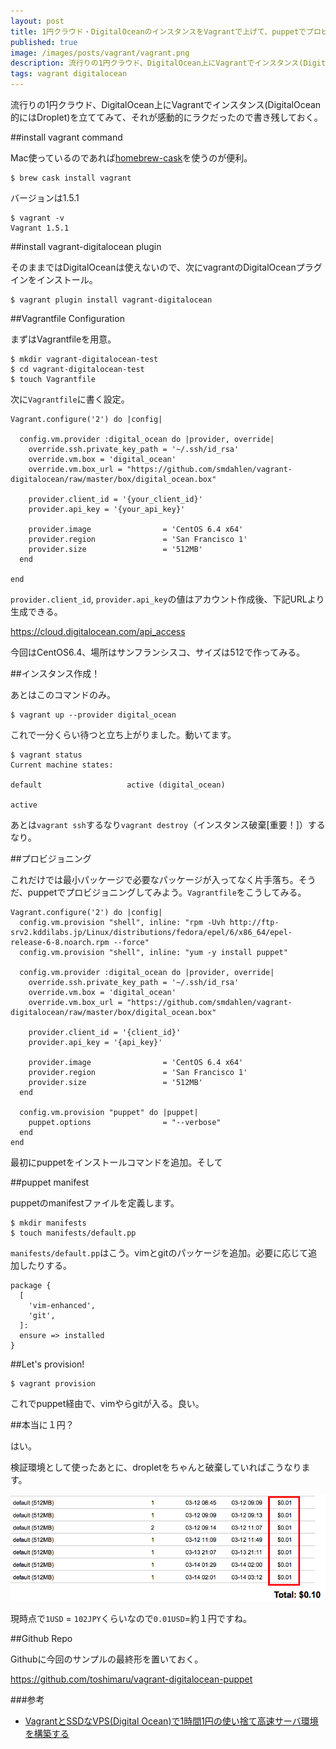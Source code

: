 ```yaml
---
layout: post
title: 1円クラウド・DigitalOceanのインスタンスをVagrantで上げて、puppetでプロビジョニングする
published: true
image: /images/posts/vagrant/vagrant.png
description: 流行りの1円クラウド、DigitalOcean上にVagrantでインスタンス(DigitalOcean的にはDroplet)を立ててみて、それが感動的にラクだったので書き残しておく。
tags: vagrant digitalocean
---
```


流行りの1円クラウド、DigitalOcean上にVagrantでインスタンス(DigitalOcean的にはDroplet)を立ててみて、それが感動的にラクだったので書き残しておく。

##install vagrant command

Mac使っているのであれば[homebrew-cask](https://github.com/phinze/homebrew-cask)を使うのが便利。

    $ brew cask install vagrant

バージョンは1.5.1

    $ vagrant -v
    Vagrant 1.5.1

##install vagrant-digitalocean plugin

そのままではDigitalOceanは使えないので、次にvagrantのDigitalOceanプラグインをインストール。

    $ vagrant plugin install vagrant-digitalocean



##Vagrantfile Configuration

まずはVagrantfileを用意。

    $ mkdir vagrant-digitalocean-test
    $ cd vagrant-digitalocean-test
    $ touch Vagrantfile

次に`Vagrantfile`に書く設定。

    Vagrant.configure('2') do |config|

      config.vm.provider :digital_ocean do |provider, override|
        override.ssh.private_key_path = '~/.ssh/id_rsa'
        override.vm.box = 'digital_ocean'
        override.vm.box_url = "https://github.com/smdahlen/vagrant-digitalocean/raw/master/box/digital_ocean.box"

        provider.client_id = '{your_client_id}'
        provider.api_key = '{your_api_key}'

        provider.image                = 'CentOS 6.4 x64'
        provider.region               = 'San Francisco 1'
        provider.size                 = '512MB'
      end

    end

`provider.client_id`, `provider.api_key`の値はアカウント作成後、下記URLより生成できる。

<https://cloud.digitalocean.com/api_access>

今回はCentOS6.4、場所はサンフランシスコ、サイズは512で作ってみる。

##インスタンス作成！

あとはこのコマンドのみ。

    $ vagrant up --provider digital_ocean

これで一分くらい待つと立ち上がりました。動いてます。

    $ vagrant status
    Current machine states:

    default                   active (digital_ocean)

    active

あとは`vagrant ssh`するなり`vagrant destroy`（インスタンス破棄\[重要！\]）するなり。

##プロビジョニング

これだけでは最小パッケージで必要なパッケージが入ってなく片手落ち。そうだ、puppetでプロビジョニングしてみよう。`Vagrantfile`をこうしてみる。

    Vagrant.configure('2') do |config|
      config.vm.provision "shell", inline: "rpm -Uvh http://ftp-srv2.kddilabs.jp/Linux/distributions/fedora/epel/6/x86_64/epel-release-6-8.noarch.rpm --force"
      config.vm.provision "shell", inline: "yum -y install puppet"

      config.vm.provider :digital_ocean do |provider, override|
        override.ssh.private_key_path = '~/.ssh/id_rsa'
        override.vm.box = 'digital_ocean'
        override.vm.box_url = "https://github.com/smdahlen/vagrant-digitalocean/raw/master/box/digital_ocean.box"

        provider.client_id = '{client_id}'
        provider.api_key = '{api_key}'

        provider.image                = 'CentOS 6.4 x64'
        provider.region               = 'San Francisco 1'
        provider.size                 = '512MB'
      end

      config.vm.provision "puppet" do |puppet|
        puppet.options                = "--verbose"
      end
    end

最初にpuppetをインストールコマンドを追加。そして

##puppet manifest

puppetのmanifestファイルを定義します。


    $ mkdir manifests
    $ touch manifests/default.pp

`manifests/default.pp`はこう。vimとgitのパッケージを追加。必要に応じて追加したりする。

    package {
      [
        'vim-enhanced',
        'git',
      ]:
      ensure => installed
    }

##Let's provision!

    $ vagrant provision

これでpuppet経由で、vimやらgitが入る。良い。

##本当に１円？

はい。

検証環境として使ったあとに、dropletをちゃんと破棄していればこうなります。

![bill](/images/posts/vagrant/bill.png)

現時点で`1USD` = `102JPY`くらいなので`0.01USD`=約１円ですね。

##Github Repo

Githubに今回のサンプルの最終形を置いておく。

<https://github.com/toshimaru/vagrant-digitalocean-puppet>

###参考

* [VagrantとSSDなVPS(Digital Ocean)で1時間1円の使い捨て高速サーバ環境を構築する](http://blog.glidenote.com/blog/2013/12/05/digital-ocean-with-vagrant/)
